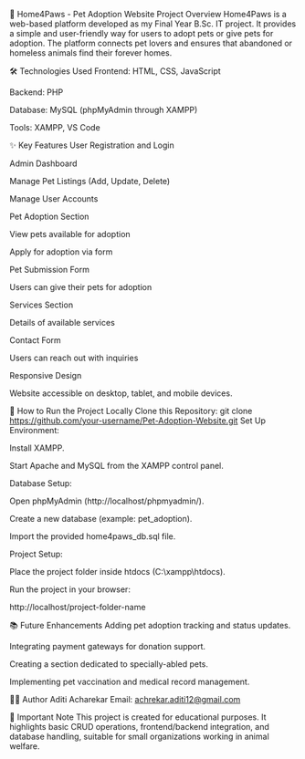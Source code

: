 🐾 Home4Paws - Pet Adoption Website
Project Overview
Home4Paws is a web-based platform developed as my Final Year B.Sc. IT project.
It provides a simple and user-friendly way for users to adopt pets or give pets for adoption.
The platform connects pet lovers and ensures that abandoned or homeless animals find their forever homes.

🛠️ Technologies Used
Frontend: HTML, CSS, JavaScript

Backend: PHP

Database: MySQL (phpMyAdmin through XAMPP)

Tools: XAMPP, VS Code

✨ Key Features
User Registration and Login

Admin Dashboard

Manage Pet Listings (Add, Update, Delete)

Manage User Accounts

Pet Adoption Section

View pets available for adoption

Apply for adoption via form

Pet Submission Form

Users can give their pets for adoption

Services Section

Details of available services

Contact Form

Users can reach out with inquiries

Responsive Design

Website accessible on desktop, tablet, and mobile devices.

🚀 How to Run the Project Locally
Clone this Repository:
git clone https://github.com/your-username/Pet-Adoption-Website.git
Set Up Environment:

Install XAMPP.

Start Apache and MySQL from the XAMPP control panel.

Database Setup:

Open phpMyAdmin (http://localhost/phpmyadmin/).

Create a new database (example: pet_adoption).

Import the provided home4paws_db.sql file.

Project Setup:

Place the project folder inside htdocs (C:\xampp\htdocs).

Run the project in your browser:

http://localhost/project-folder-name

📚 Future Enhancements
Adding pet adoption tracking and status updates.

Integrating payment gateways for donation support.

Creating a section dedicated to specially-abled pets.

Implementing pet vaccination and medical record management.

👩‍💻 Author
Aditi Acharekar
Email: achrekar.aditi12@gmail.com

📌 Important Note
This project is created for educational purposes.
It highlights basic CRUD operations, frontend/backend integration, and database handling, suitable for small organizations working in animal welfare.
